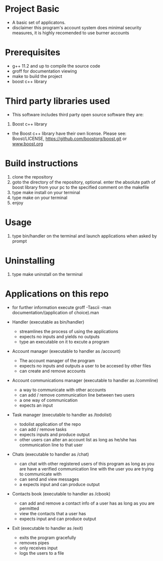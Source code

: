 # Project Basic
* A basic set of applicatons.
* disclaimer this program's account system does
  minimal security measures, it is highly recomended
  to use burner accounts

# Prerequisites
* g++ 11.2 and up to compile the source code
* groff for documentation viewing
* make to build the project
* boost c++ library

# Third party libraries used
* This software includes third party open source software they are: 
1. Boost c++ library
  * the Boost c++ library have their own license. Please see:
    Boost/LICENSE, https://github.com/boostorg/boost.git or www.boost.org

# Build instructions
1. clone the repository
2. goto the directory of the repository,
   optional. enter the absolute path of boost library from your pc to the specified
   comment on the makefile 
3. type make install on your terminal
4. type make on your terminal
5. enjoy

# Usage
1. type bin/handler on the terminal and launch applications when asked by prompt

# Uninstalling
1. type make uninstall on the terminal

# Applications on this repo
* for further information execute groff -Tascii -man documentation/(application of choice).man


* Handler (executable as bin/handler)
  - streamlines the process of using the applications
  - expects no inputs and yields no outputs
  - type an executable on it to excute a program

* Account manager (executable to handler as /account)
  - The account manager of the program
  - expects no inputs and outputs a user to be accesed by other files
  - can create and remove accounts

* Account communications manager (executable to handler as /commline)
  - a way to communicate with other accounts
  - can add / remove communication line between two users
  - a one way of communication
  - expects an input

* Task manager (executable to handler as /todolist)
  - todolist application of the repo
  - can add / remove tasks
  - expects inputs and produce output
  - other users can alter an account list as long as he/she  has communication line to that user 

* Chats (executable to handler as /chat)
  - can chat with other registered users of this program as long as you are
    have a verified communication line with the user you are trying to communicate with
  - can send and view messages
  - a expects input and can produce output
  
* Contacts book (executable to handler as /cbook)
  - can add and remove a contact info of a user has as long as you are permitted
  - view the contacts that a user has
  - expects input and can produce output

* Exit (executable to handler as /exit)
  - exits the program gracefully
  - removes pipes
  - only receives input
  - logs the users to a file
